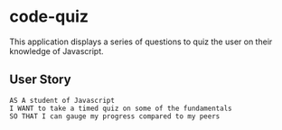 # code-quiz
This application displays a series of questions to quiz the user on their knowledge of Javascript.

## User Story

```
AS A student of Javascript
I WANT to take a timed quiz on some of the fundamentals
SO THAT I can gauge my progress compared to my peers
```

